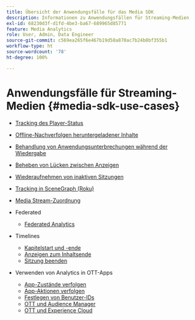 ```yaml
---
title: Übersicht der Anwendungsfälle für das Media SDK
description: Informationen zu Anwendungsfällen für Streaming-Medien
exl-id: 68230d3f-d1fd-4be3-ba67-689965d85771
feature: Media Analytics
role: User, Admin, Data Engineer
source-git-commit: c569ea265f6e467b19d58a870ac7b24b8bf355b1
workflow-type: ht
source-wordcount: '78'
ht-degree: 100%

---
```


# Anwendungsfälle für Streaming-Medien {#media-sdk-use-cases}

* [Tracking des Player-Status](/help/use-cases/player-state-tracking/player-state-overview.md)
* [Offline-Nachverfolgen heruntergeladener Inhalte](/help/use-cases/track-downloaded-content.md)
* [Behandlung von Anwendungsunterbrechungen während der Wiedergabe](/help/use-cases/cookbook/app-interrupts.md)
* [Beheben von Lücken zwischen Anzeigen](/help/use-cases/cookbook/fix-ad-play-ad.md)
* [Wiederaufnehmen von inaktiven Sitzungen](/help/use-cases/cookbook/resuming-inactive.md)
* [Tracking in SceneGraph (Roku)](/help/use-cases/cookbook/sdk-track-scenegraph.md)
* [Media Stream-Zuordnung](/help/use-cases/media-analytics-cookbook/media-dimensions.md)

* Federated
   * [Federated Analytics ](/help/use-cases/federated-analytics.md)

* Timelines
   * [Kapitelstart und -ende](/help/use-cases/timelines/chapter-start-end.md)
   * [Anzeigen zum Inhaltsende](/help/use-cases/timelines/view-to-end-of-content.md)
   * [Sitzung beenden](/help/use-cases/timelines/user-abandons-session.md)

* Verwenden von Analytics in OTT-Apps
   * [App-Zustände verfolgen](/help/use-cases/analytics-with-ott/track-app-states.md)
   * [App-Aktionen verfolgen](/help/use-cases/analytics-with-ott/track-app-actions.md)
   * [Festlegen von Benutzer-IDs](/help/use-cases/analytics-with-ott/set-user-ids.md)
   * [OTT und Audience Manager](/help/use-cases/analytics-with-ott/ott-am.md)
   * [OTT und Experience Cloud](/help/use-cases/analytics-with-ott/ott-experience-cloud.md)
